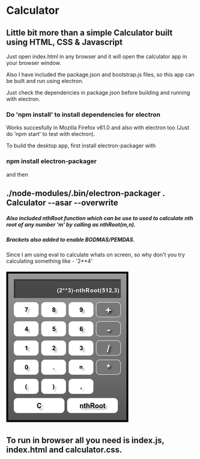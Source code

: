 # Calculator

## Little bit more than a simple Calculator built using HTML, CSS & Javascript


Just open index.html in any browser and it will open the calculator app in your browser window.

Also I have included the package.json and bootstrap.js files, so this app can be built and run using electron.

Just check the dependencies in package.json before building and running with electron.

### Do 'npm install' to install dependencies for electron


Works succesfully in Mozilla Firefox v61.0 and also with electron too (Just do 'npm start' to test with electron).

To build the desktop app, first install electron-packager with
### npm install electron-packager

and then 

## ./node-modules/.bin/electron-packager . Calculator --asar --overwrite


##### Also included nthRoot function which can be use to used to calculate nth root of any number 'm' by calling as nthRoot(m,n).

##### Brackets also added to enable BODMAS/PEMDAS.


Since I am using eval to calculate whats on screen, so why don't you try calculating something like - '2**4'

###### ![KalC.png](KalC.png)


## To run in browser all you need is index.js, index.html and calculator.css.
